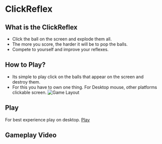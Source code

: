 # ClickReflex

## What is the ClickReflex
- Click the ball on the screen and explode them all.
- The more you score, the harder it will be to pop the balls.
- Compete to yourself and improve your reflexes.

## How to Play?
- Its simple to play click on the balls that appear on the screen and destroy them.
- For this you have to own one thing. For Desktop  mouse, other platforms clickable  screen. 
![Game Layout](https://sagumax404.github.io/ClickReflex/master/img/gameplay.gif)

## Play
For best experience play on desktop. [Play](https://sagumax404.github.io/ClickReflex/)

## Gameplay Video

